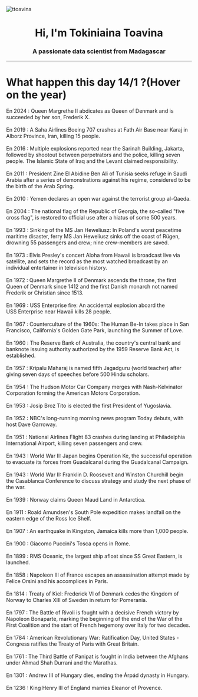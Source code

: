 
<p align="left"> <img src="https://komarev.com/ghpvc/?username=ttoavina&label=Profile%20views&color=0e75b6&style=flat" alt="ttoavina" /> </p>
<h1 align="center">Hi, I'm Tokiniaina Toavina</h1>
<h3 align="center">A passionate data scientist from Madagascar</h3>
    
<hr/>
<h1> What happen this day 14/1 ?(Hover on the year)</h1>

En 2024 : Queen Margrethe II abdicates as Queen of Denmark and is succeeded by her son, Frederik X.
<br/><br/>
En 2019 : A Saha Airlines Boeing 707 crashes at Fath Air Base near Karaj in Alborz Province, Iran, killing 15 people.
<br/><br/>
En 2016 : Multiple explosions reported near the Sarinah Building, Jakarta, followed by shootout between perpetrators and the police, killing seven people. The Islamic State of Iraq and the Levant claimed responsibility.
<br/><br/>
En 2011 : President Zine El Abidine Ben Ali of Tunisia seeks refuge in Saudi Arabia after a series of demonstrations against his regime, considered to be the birth of the Arab Spring.
<br/><br/>
En 2010 : Yemen declares an open war against the terrorist group al-Qaeda.
<br/><br/>
En 2004 : The national flag of the Republic of Georgia, the so-called "five cross flag", is restored to official use after a hiatus of some 500 years.
<br/><br/>
En 1993 : Sinking of the MS Jan Heweliusz: In Poland's worst peacetime maritime disaster, ferry MS Jan Heweliusz sinks off the coast of Rügen, drowning 55 passengers and crew; nine crew-members are saved.
<br/><br/>
En 1973 : Elvis Presley's concert Aloha from Hawaii is broadcast live via satellite, and sets the record as the most watched broadcast by an individual entertainer in television history.
<br/><br/>
En 1972 : Queen Margrethe II of Denmark ascends the throne, the first Queen of Denmark since 1412 and the first Danish monarch not named Frederik or Christian since 1513.
<br/><br/>
En 1969 : USS Enterprise fire: An accidental explosion aboard the USS Enterprise near Hawaii kills 28 people.
<br/><br/>
En 1967 : Counterculture of the 1960s: The Human Be-In takes place in San Francisco, California's Golden Gate Park, launching the Summer of Love.
<br/><br/>
En 1960 : The Reserve Bank of Australia, the country's central bank and banknote issuing authority authorized by the 1959 Reserve Bank Act, is established.
<br/><br/>
En 1957 : Kripalu Maharaj is named fifth Jagadguru (world teacher) after giving seven days of speeches before 500 Hindu scholars.
<br/><br/>
En 1954 : The Hudson Motor Car Company merges with Nash-Kelvinator Corporation forming the American Motors Corporation.
<br/><br/>
En 1953 : Josip Broz Tito is elected the first President of Yugoslavia.
<br/><br/>
En 1952 : NBC's long-running morning news program Today debuts, with host Dave Garroway.
<br/><br/>
En 1951 : National Airlines Flight 83 crashes during landing at Philadelphia International Airport, killing seven passengers and crew.
<br/><br/>
En 1943 : World War II: Japan begins Operation Ke, the successful operation to evacuate its forces from Guadalcanal during the Guadalcanal Campaign.
<br/><br/>
En 1943 : World War II: Franklin D. Roosevelt and Winston Churchill begin the Casablanca Conference to discuss strategy and study the next phase of the war.
<br/><br/>
En 1939 : Norway claims Queen Maud Land in Antarctica.
<br/><br/>
En 1911 : Roald Amundsen's South Pole expedition makes landfall on the eastern edge of the Ross Ice Shelf.
<br/><br/>
En 1907 : An earthquake in Kingston, Jamaica kills more than 1,000 people.
<br/><br/>
En 1900 : Giacomo Puccini's Tosca opens in Rome.
<br/><br/>
En 1899 : RMS Oceanic, the largest ship afloat since SS Great Eastern, is launched.
<br/><br/>
En 1858 : Napoleon III of France escapes an assassination attempt made by Felice Orsini and his accomplices in Paris.
<br/><br/>
En 1814 : Treaty of Kiel: Frederick VI of Denmark cedes the Kingdom of Norway to Charles XIII of Sweden in return for Pomerania.
<br/><br/>
En 1797 : The Battle of Rivoli is fought with a decisive French victory by Napoleon Bonaparte, marking the beginning of the end of the War of the First Coalition and the start of French hegemony over Italy for two decades.
<br/><br/>
En 1784 : American Revolutionary War: Ratification Day, United States - Congress ratifies the Treaty of Paris with Great Britain.
<br/><br/>
En 1761 : The Third Battle of Panipat is fought in India between the Afghans under Ahmad Shah Durrani and the Marathas.
<br/><br/>
En 1301 : Andrew III of Hungary dies, ending the Árpád dynasty in Hungary.
<br/><br/>
En 1236 : King Henry III of England marries Eleanor of Provence.
<br/><br/>
